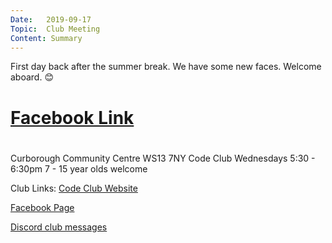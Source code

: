 ```yaml
---
Date:   2019-09-17
Topic:  Club Meeting
Content: Summary
---
```

First day back after the summer break. We have some new faces. Welcome aboard. 😊

# [Facebook Link](https://www.facebook.com/1481985248595237/posts/2258552740938480/)

#
Curborough Community Centre
WS13 7NY
Code Club
Wednesdays 5:30 - 6:30pm
7 - 15 year olds welcome

Club Links:
[Code Club Website](https://lichfield-code-club.github.io/)

[Facebook Page](https://www.facebook.com/LichfieldCoders)

[Discord club messages](https://discord.gg/szz6xGK)
